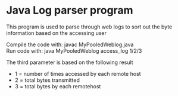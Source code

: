 # Java Log parser program
This program is used to parse through web logs to sort out the byte information based on the accessing user

Compile the code with: javac MyPooledWeblog.java   
Run code with: java MyPooledWeblog access_log 1/2/3  

The third parameter is based on the following result
- 1 = number of times accessed by each remote host
- 2 = total bytes transmitted
- 3 = total bytes by each remotehost
